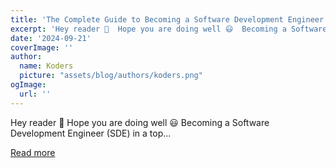 ```yaml
---
title: 'The Complete Guide to Becoming a Software Development Engineer (SDE)'
excerpt: 'Hey reader 👋  Hope you are doing well 😃  Becoming a Software Development Engineer (SDE) in a top...'
date: '2024-09-21'
coverImage: ''
author:
  name: Koders
  picture: "assets/blog/authors/koders.png"
ogImage:
  url: ''
---
```


Hey reader 👋  Hope you are doing well 😃  Becoming a Software Development Engineer (SDE) in a top...

[Read more](https://dev.to/ngneha09/the-complete-guide-to-becoming-a-software-development-engineer-sde-pn1)
